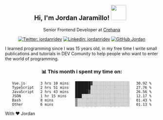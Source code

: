 <div align="center">
<h2 style="margin-right:10px;">Hi, I'm Jordan Jaramillo! <img src="https://media.giphy.com/media/Wj7lNjMNDxSmc/source.gif" width="50" > </h2>

<p>Senior Frontend Developer at <a href="https://www.crehana.com/">Crehana</a></p>

[![Twitter: jordanrjdev](https://img.shields.io/twitter/follow/jordanrjdev?style=social)](https://twitter.com/jordanrjdev)
[![Linkedin: jordanrjdev](https://img.shields.io/badge/-jordanrjdev-blue?style=flat-square&logo=Linkedin&logoColor=white&link=https://www.linkedin.com/in/jordanrjdev/)](https://www.linkedin.com/in/jordanrjdev/)
[![GitHub Jordan](https://img.shields.io/github/followers/jnadroj?label=follow&style=social)](https://github.com/jnadroj)

</div>
I learned programming since I was 15 years old, in my free time I write small publications and tutorials in DEV Comunity to help people who want to enter the world of programming.

<div align="center">

### 📊 **This month i spent my time on:**

<!--START_SECTION:waka-->

```text
Vue.js       3 hrs 10 mins   ███████▓░░░░░░░░░░░░░░░░░   30.92 %
TypeScript   2 hrs 51 mins   ███████░░░░░░░░░░░░░░░░░░   27.76 %
JavaScript   2 hrs 43 mins   ██████▓░░░░░░░░░░░░░░░░░░   26.56 %
JSON         1 hr 15 mins    ███░░░░░░░░░░░░░░░░░░░░░░   12.17 %
Bash         8 mins          ▒░░░░░░░░░░░░░░░░░░░░░░░░   01.43 %
Other        6 mins          ▒░░░░░░░░░░░░░░░░░░░░░░░░   01.13 %
```

<!--END_SECTION:waka-->

</div>

With ❤️ Jordan
